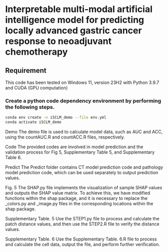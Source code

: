 # Interpretable multi-modal artificial intelligence model for predicting locally advanced gastric cancer response to neoadjuvant chemotherapy

## Requirement
This code has been tested on Windows 11, version 23H2 with Python 3.9.7 and  CUDA (GPU computation)

### Create a python code dependency environment by performing the following steps.

```bash
conda env create -n iSCLM_demo --file env.yml
conda activate iSCLM_demo
```

Demo
The demo file is used to calculate model data, such as AUC and ACC, using the countAUC.R and countACC.R files, respectively.

Code
The provided codes are involved in model prediction and the validation process for Fig 5, Supplementary Table 5, and Supplementary Table 6.

Predict
The Predict folder contains CT model prediction code and pathology model prediction code, which can be used separately to output prediction values.

Fig. 5
The SHAP.py file implements the visualization of sample SHAP values and outputs the SHAP value matrix. To achieve this, we have modified functions within the shap package, and it is necessary to replace the _colors.py and _image.py files in the corresponding locations within the shap package.

Supplementary Table. 5
Use the STEP1.py file to process and calculate the patch distance values, and then use the STEP2.R file to verify the distance values.

Supplementary Table. 6
Use the Supplementary Table. 6.R file to process and calculate the cell data, output the file, and perform further verification.
